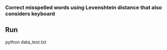 ### Correct misspelled words using Levenshtein distance that also considers keyboard

## Run

python data_test.txt
